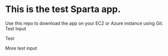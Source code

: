 # This is the test Sparta app.

Use this repo to download the app on your EC2 or Azure instance using Git.
Test Input

Test

More test input
